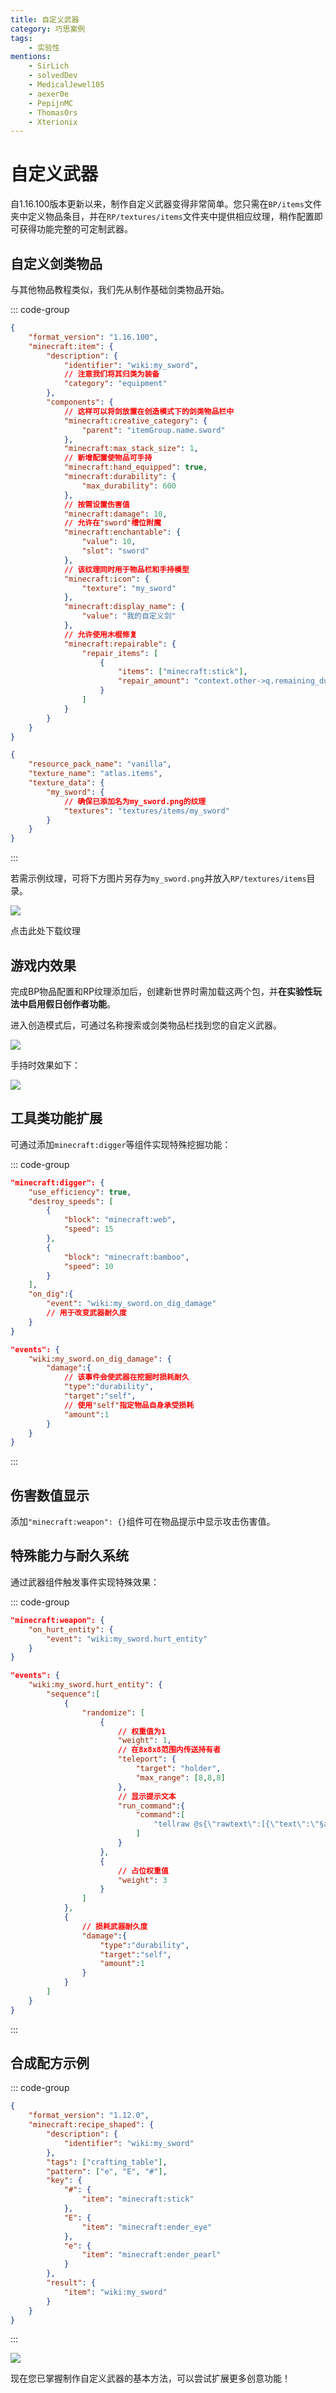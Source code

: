 ```yaml
---
title: 自定义武器
category: 巧思案例
tags:
    - 实验性
mentions:
    - SirLich
    - solvedDev
    - MedicalJewel105
    - aexer0e
    - PepijnMC
    - ThomasOrs
    - Xterionix
---
```


# 自定义武器

<!--@include: @/wiki/bedrock-wiki-mirror.md-->

自1.16.100版本更新以来，制作自定义武器变得非常简单。您只需在`BP/items`文件夹中定义物品条目，并在`RP/textures/items`文件夹中提供相应纹理，稍作配置即可获得功能完整的可定制武器。

## 自定义剑类物品

与其他物品教程类似，我们先从制作基础剑类物品开始。

::: code-group
```json [BP/items/my_sword.json]
{
	"format_version": "1.16.100",
	"minecraft:item": {
		"description": {
			"identifier": "wiki:my_sword",
			// 注意我们将其归类为装备
			"category": "equipment"
		},
		"components": {
			// 这样可以将剑放置在创造模式下的剑类物品栏中
			"minecraft:creative_category": {
				"parent": "itemGroup.name.sword"
			},
			"minecraft:max_stack_size": 1,
			// 新增配置使物品可手持
			"minecraft:hand_equipped": true,
			"minecraft:durability": {
				"max_durability": 600
			},
			// 按需设置伤害值
			"minecraft:damage": 10,
			// 允许在"sword"槽位附魔
			"minecraft:enchantable": {
				"value": 10,
				"slot": "sword"
			},
			// 该纹理同时用于物品栏和手持模型
			"minecraft:icon": {
				"texture": "my_sword"
			},
			"minecraft:display_name": {
				"value": "我的自定义剑"
			},
			// 允许使用木棍修复
			"minecraft:repairable": {
				"repair_items": [
					{
						"items": ["minecraft:stick"],
						"repair_amount": "context.other->q.remaining_durability + 0.05 * context.other->q.max_durability"
					}
				]
			}
		}
	}
}
```

```json [RP/textures/item_texture.json]
{
	"resource_pack_name": "vanilla",
	"texture_name": "atlas.items",
	"texture_data": {
		"my_sword": {
			// 确保已添加名为my_sword.png的纹理
			"textures": "textures/items/my_sword"
		}
	}
}
```
:::

若需示例纹理，可将下方图片另存为`my_sword.png`并放入`RP/textures/items`目录。

![](/assets/images/tutorials/custom-weapons/my_sword.png)

<BButton link="https://raw.githubusercontent.com/Bedrock-OSS/bedrock-wiki/wiki/docs/public/assets/images/tutorials/custom-weapons/my_sword.png">点击此处下载纹理</BButton>

## 游戏内效果

完成BP物品配置和RP纹理添加后，创建新世界时需加载这两个包，并**在实验性玩法中启用假日创作者功能**。

进入创造模式后，可通过名称搜索或剑类物品栏找到您的自定义武器。

![](/assets/images/tutorials/custom-weapons/custom_sword.jpg)

手持时效果如下：

![](/assets/images/tutorials/custom-weapons/held_sword.jpg)

## 工具类功能扩展

可通过添加`minecraft:digger`等组件实现特殊挖掘功能：

::: code-group
```json [BP/items/my_sword.json#components]
"minecraft:digger": {
    "use_efficiency": true,
    "destroy_speeds": [
        {
            "block": "minecraft:web",
            "speed": 15
        },
        {
            "block": "minecraft:bamboo",
            "speed": 10
        }
    ],
	"on_dig":{
		"event": "wiki:my_sword.on_dig_damage"
		// 用于改变武器耐久度
	}
}
```

```json [BP/items/my_sword.json]
"events": {
    "wiki:my_sword.on_dig_damage": {
		"damage":{
			// 该事件会使武器在挖掘时损耗耐久
			"type":"durability",
			"target":"self",
			// 使用"self"指定物品自身承受损耗
			"amount":1
		}
	}
}
```
:::

## 伤害数值显示

添加`"minecraft:weapon": {}`组件可在物品提示中显示攻击伤害值。

## 特殊能力与耐久系统

通过武器组件触发事件实现特殊效果：

::: code-group
```json [BP/items/my_sword.json#components]
"minecraft:weapon": {
    "on_hurt_entity": {
        "event": "wiki:my_sword.hurt_entity"
    }
}
```

```json [BP/items/my_sword.json]
"events": {
    "wiki:my_sword.hurt_entity": {
		"sequence":[
			{
				"randomize": [
					{
						// 权重值为1
						"weight": 1,
						// 在8x8x8范围内传送持有者
						"teleport": {
							"target": "holder",
							"max_range": [8,8,8]
						},
						// 显示提示文本
						"run_command":{
							"command":[
								"tellraw @s{\"rawtext\":[{\"text\":\"§a剑身发出光芒§r\"}]}"
							]
						}
					},
					{
						// 占位权重值
						"weight": 3
					}
				]
			},
			{
				// 损耗武器耐久度
				"damage":{
					"type":"durability",
					"target":"self",
					"amount":1
				}
			}
		]
    }
}
```
:::

## 合成配方示例

::: code-group
```json [BP/recipes/my_sword.json]
{
	"format_version": "1.12.0",
	"minecraft:recipe_shaped": {
		"description": {
			"identifier": "wiki:my_sword"
		},
		"tags": ["crafting_table"],
		"pattern": ["e", "E", "#"],
		"key": {
			"#": {
				"item": "minecraft:stick"
			},
			"E": {
				"item": "minecraft:ender_eye"
			},
			"e": {
				"item": "minecraft:ender_pearl"
			}
		},
		"result": {
			"item": "wiki:my_sword"
		}
	}
}
```
:::

![](/assets/images/tutorials/custom-weapons/sword_recipe.jpg)

现在您已掌握制作自定义武器的基本方法，可以尝试扩展更多创意功能！